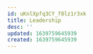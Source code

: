 ```yaml
---
id: uKnlXpfq3CY_f8lz1r3xk
title: Leadership
desc: ''
updated: 1639759645939
created: 1639759645939
---
```


